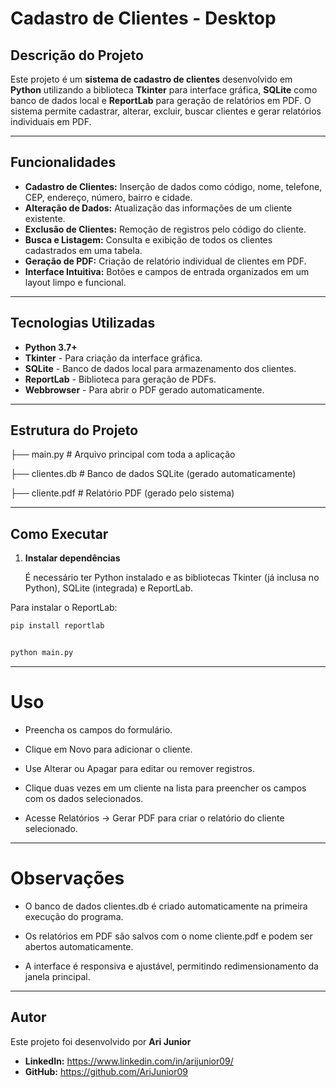# Cadastro de Clientes - Desktop

## Descrição do Projeto
Este projeto é um **sistema de cadastro de clientes** desenvolvido em **Python** utilizando a biblioteca **Tkinter** para interface gráfica, **SQLite** como banco de dados local e **ReportLab** para geração de relatórios em PDF. O sistema permite cadastrar, alterar, excluir, buscar clientes e gerar relatórios individuais em PDF.

---

## Funcionalidades

- **Cadastro de Clientes:** Inserção de dados como código, nome, telefone, CEP, endereço, número, bairro e cidade.
- **Alteração de Dados:** Atualização das informações de um cliente existente.
- **Exclusão de Clientes:** Remoção de registros pelo código do cliente.
- **Busca e Listagem:** Consulta e exibição de todos os clientes cadastrados em uma tabela.
- **Geração de PDF:** Criação de relatório individual de clientes em PDF.
- **Interface Intuitiva:** Botões e campos de entrada organizados em um layout limpo e funcional.

---

## Tecnologias Utilizadas

- **Python 3.7+**
- **Tkinter** - Para criação da interface gráfica.
- **SQLite** - Banco de dados local para armazenamento dos clientes.
- **ReportLab** - Biblioteca para geração de PDFs.
- **Webbrowser** - Para abrir o PDF gerado automaticamente.

---

## Estrutura do Projeto

├── main.py     # Arquivo principal com toda a aplicação

├── clientes.db # Banco de dados SQLite (gerado automaticamente)

├── cliente.pdf # Relatório PDF (gerado pelo sistema)


---

## Como Executar

1. **Instalar dependências**
   
   É necessário ter Python instalado e as bibliotecas Tkinter (já inclusa no Python), SQLite (integrada) e ReportLab.

Para instalar o ReportLab:
```bash
pip install reportlab


python main.py
```

---

# Uso

- Preencha os campos do formulário.

- Clique em Novo para adicionar o cliente.

- Use Alterar ou Apagar para editar ou remover registros.

- Clique duas vezes em um cliente na lista para preencher os campos com os dados selecionados.

- Acesse Relatórios → Gerar PDF para criar o relatório do cliente selecionado.

---
# Observações

- O banco de dados clientes.db é criado automaticamente na primeira execução do programa.

- Os relatórios em PDF são salvos com o nome cliente.pdf e podem ser abertos automaticamente.

- A interface é responsiva e ajustável, permitindo redimensionamento da janela principal.

---
## Autor
Este projeto foi desenvolvido por **Ari Junior**

- **LinkedIn:** https://www.linkedin.com/in/arijunior09/
- **GitHub:** https://github.com/AriJunior09